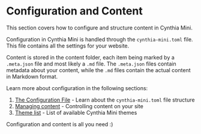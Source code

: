 # Configuration and Content

This section covers how to configure and structure content in Cynthia Mini.

Configuration in Cynthia Mini is handled through the `cynthia-mini.toml` file. This file contains all the settings for your website. 

Content is stored in the content folder, each item being marked by a `.meta.json` file and most likely a `.md` file. The `.meta.json` files contain metadata about your content, while the `.md` files contain the actual content in Markdown format.

Learn more about configuration in the following sections:

1. [The Configuration File](/configuration/the-configuration-file) - Learn about the `cynthia-mini.toml` file structure
2. [Managing content](/configuration/content) - Controlling content on your site
3. [Theme list](/theme-list) - List of available Cynthia Mini themes

Configuration and content is all you need :)